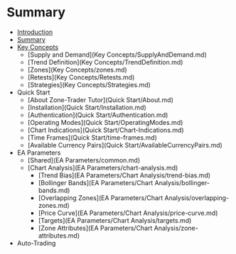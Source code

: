 # Summary

* [Introduction](Introduction.md)
* [Summary](README.md)
* [Key Concepts](key-concepts.md)
  * [Supply and Demand](Key Concepts/SupplyAndDemand.md)
  * [Trend Definition](Key Concepts/TrendDefinition.md)
  * [Zones](Key Concepts/zones.md)
  * [Retests](Key Concepts/Retests.md)
  * [Strategies](Key Concepts/Strategies.md)
* Quick Start
  * [About Zone-Trader Tutor](Quick Start/About.md)
  * [Installation](Quick Start/Installation.md)
  * [Authentication](Quick Start/Authentication.md)
  * [Operating Modes](Quick Start/OperatingModes.md)
  * [Chart Indications](Quick Start/Chart-Indications.md)
  * [Time Frames](Quick Start/time-frames.md)
  * [Available Currency Pairs](Quick Start/AvailableCurrencyPairs.md)
* EA Parameters
  * [Shared](EA Parameters/common.md)
  * [Chart Analysis](EA Parameters/chart-analysis.md)
    * [Trend Bias](EA Parameters/Chart Analysis/trend-bias.md)
    * [Bollinger Bands](EA Parameters/Chart Analysis/bollinger-bands.md)
    * [Overlapping Zones](EA Parameters/Chart Analysis/overlapping-zones.md)
    * [Price Curve](EA Parameters/Chart Analysis/price-curve.md)
    * [Targets](EA Parameters/Chart Analysis/targets.md)
    * [Zone Attributes](EA Parameters/Chart Analysis/zone-attributes.md)
* Auto-Trading


